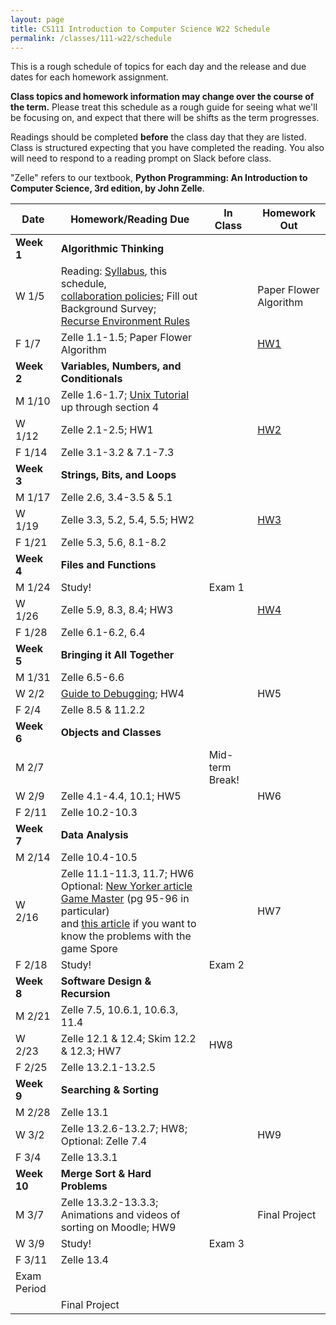 ```yaml
---
layout: page
title: CS111 Introduction to Computer Science W22 Schedule
permalink: /classes/111-w22/schedule
---
```


This is a rough schedule of topics for each day and the release and due dates for each homework assignment.  

**Class topics and homework information may change over the course of the term.** Please treat this schedule as a rough guide for seeing what we'll be focusing on, and expect that there will be shifts as the term progresses.

Readings should be completed **before** the class day that they are listed. Class is structured expecting that you have completed the reading. You also will need to respond to a reading prompt on Slack before class.

"Zelle" refers to our textbook, **Python Programming: An Introduction to Computer Science, 3rd edition, by John Zelle**. 

| Date	| Homework/Reading Due	| In Class |	Homework Out |
| ------- | --------------- | ------------- | -------------- |
| **Week 1** | **Algorithmic Thinking** |  | |
| W 1/5 | Reading: [Syllabus](syllabus), this schedule, <br/> [collaboration policies](collaboration); Fill out Background Survey;<br/> [Recurse Environment Rules](https://www.recurse.com/manual#sec-environment)| | Paper Flower Algorithm |
| F 1/7 | Zelle 1.1-1.5; Paper Flower Algorithm |  | [HW1](hw1)	 |
| **Week 2** | **Variables, Numbers, and Conditionals** |  | |
| M 1/10 | Zelle 1.6-1.7; [Unix Tutorial](https://cs.carleton.edu/faculty/jondich/documents/unixtutorial/) up through section 4		|  |	 |
| W 1/12 | Zelle 2.1-2.5; HW1 	|	| [HW2](hw2) |
| F 1/14 | Zelle 3.1-3.2 & 7.1-7.3|	| |
| **Week 3** | **Strings, Bits, and Loops** |  | |
| M 1/17 | Zelle 2.6, 3.4-3.5 & 5.1	| 	| |
| W 1/19 | Zelle 3.3, 5.2, 5.4, 5.5; HW2|	 | [HW3](hw3) |
| F 1/21 | Zelle 5.3, 5.6, 8.1-8.2  |			|  |
| **Week 4** | **Files and Functions** | | |
| M 1/24 | Study! | Exam 1		| |
| W 1/26 |  Zelle 5.9, 8.3, 8.4; HW3	| 	| [HW4](hw4) |
| F 1/28 | Zelle 6.1-6.2, 6.4 |		| |
| **Week 5** | **Bringing it All Together** |  | |
| M 1/31 | Zelle 6.5-6.6 |	 | |
| W 2/2 |	 [Guide to Debugging](https://runestone.academy/runestone/books/published/thinkcspy/Appendices/errorsAndDebug.html); HW4	| 	| HW5 |
| F 2/4 | Zelle 8.5 & 11.2.2  |	|  |
| **Week 6** | **Objects and Classes** |  | |
| M 2/7	| |	Mid-term Break!	| |
| W 2/9 | Zelle 4.1-4.4, 10.1; HW5 |	| HW6 |
| F 2/11 | Zelle 10.2-10.3	|	|  |
| **Week 7**| **Data Analysis**|  | |
| M 2/14 |  Zelle 10.4-10.5 |	| |
| W 2/16 | Zelle 11.1-11.3, 11.7; HW6 <br/>Optional: [New Yorker article Game Master](https://moodle.carleton.edu/pluginfile.php/960958/mod_resource/content/0/seabrook-game-master.pdf) (pg 95-96 in particular)<br/> and [this article](https://link.springer.com/content/pdf/10.1007/s10956-010-9211-1.pdf) if you want to know the problems with the game Spore|			 | HW7 |
| F 2/18| Study!	 |	Exam 2	|  |
| **Week 8** | **Software Design & Recursion** |   | |
| M 2/21 | Zelle 7.5, 10.6.1, 10.6.3, 11.4 |		| |
| W 2/23 | 	Zelle 12.1 & 12.4; Skim 12.2 & 12.3; HW7	 |  HW8|	
| F 2/25 | Zelle 13.2.1-13.2.5	|   |	 |
| **Week 9** | **Searching & Sorting**|  | |
| M 2/28 | Zelle 13.1|			| |	
| W 3/2 | Zelle 13.2.6-13.2.7; HW8; Optional: Zelle 7.4 | | HW9 |
| F 3/4 | Zelle 13.3.1 | |	 |
| **Week 10** | **Merge Sort & Hard Problems** |  | |
| M 3/7	| Zelle 13.3.2-13.3.3; Animations and videos of sorting on Moodle; HW9 |  | Final Project |
| W 3/9 | Study! | Exam 3 | |
| F 3/11 | Zelle 13.4| 	| |
| Exam Period | | | |
| | Final Project |  | |